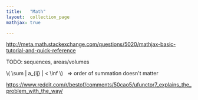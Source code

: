 ```yaml
---
title:   "Math"
layout:  collection_page
mathjax: true

---
```


<http://meta.math.stackexchange.com/questions/5020/mathjax-basic-tutorial-and-quick-reference>

TODO: sequences, areas/volumes

\\( \sum \| a_{ij} \| < \inf \\)  &nbsp; ⇒ order of summation doesn't matter

<https://www.reddit.com/r/bestof/comments/50cao5/ufunctor7_explains_the_problem_with_the_way/>
